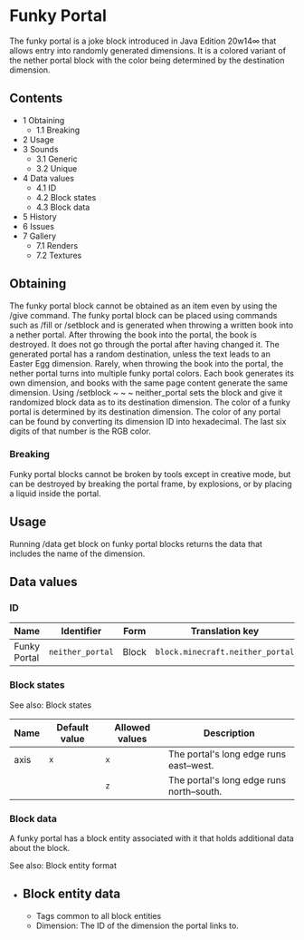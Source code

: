 # Funky Portal
The funky portal is a joke block introduced in Java Edition 20w14∞ that allows entry into randomly generated dimensions. It is a colored variant of the nether portal block with the color being determined by the destination dimension.

## Contents
- 1 Obtaining
	- 1.1 Breaking
- 2 Usage
- 3 Sounds
	- 3.1 Generic
	- 3.2 Unique
- 4 Data values
	- 4.1 ID
	- 4.2 Block states
	- 4.3 Block data
- 5 History
- 6 Issues
- 7 Gallery
	- 7.1 Renders
	- 7.2 Textures

## Obtaining
The funky portal block cannot be obtained as an item even by using the /give command. The funky portal block can be placed using commands such as /fill or /setblock and is generated when throwing a written book into a nether portal. After throwing the book into the portal, the book is destroyed.  It does not go through the portal after having changed it. The generated portal has a random destination, unless the text leads to an Easter Egg dimension. Rarely, when throwing the book into the portal, the nether portal turns into multiple funky portal colors. Each book generates its own dimension, and books with the same page content generate the same dimension. Using /setblock ~ ~ ~ neither_portal sets the block and give it randomized block data as to its destination dimension. The color of a funky portal is determined by its destination dimension. The color of any portal can be found by converting its dimension ID into hexadecimal. The last six digits of that number is the RGB color.

### Breaking
Funky portal blocks cannot be broken by tools except in creative mode, but can be destroyed by breaking the portal frame, by explosions, or by placing a liquid inside the portal.

## Usage
Running /data get block on funky portal blocks returns the data that includes the name of the dimension.

## Data values
### ID
| Name         | Identifier       | Form  | Translation key                  |
|--------------|------------------|-------|----------------------------------|
| Funky Portal | `neither_portal` | Block | `block.minecraft.neither_portal` |

### Block states
See also: Block states

| Name | Default value | Allowed values | Description                              |
|------|---------------|----------------|------------------------------------------|
| axis | `x`           | `x`            | The portal's long edge runs east–west.   |
|      |               | `z`            | The portal's long edge runs north–south. |

### Block data
A funky portal has a block entity associated with it that holds additional data about the block.

See also: Block entity format

- Block entity data
	- 
	- Tags common to all block entities
	- Dimension: The ID of the dimension the portal links to.

